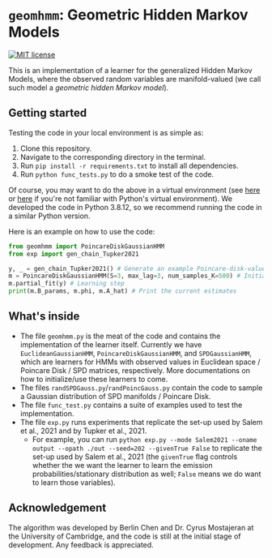 # `geomhmm`: Geometric Hidden Markov Models

[![MIT license](https://img.shields.io/badge/License-MIT-blue.svg)](https://lbesson.mit-license.org/)

This is an implementation of a learner for the generalized Hidden Markov Models, where the observed random variables are manifold-valued (we call such model a *geometric hidden Markov model*).

## Getting started

 Testing the code in your local environment is as simple as:
1. Clone this repository.
2. Navigate to the corresponding directory in the terminal.
3. Run `pip install -r requirements.txt` to install all dependencies.
4. Run `python func_tests.py` to do a smoke test of the code.

Of course, you may want to do the above in a virtual environment (see [here](https://realpython.com/python-virtual-environments-a-primer/) or [here](https://uoa-eresearch.github.io/eresearch-cookbook/recipe/2014/11/20/conda/) if you're not familiar with Python's virtual environment). We developed the code in Python 3.8.12, so we recommend running the code in a similar Python version.

Here is an example on how to use the code:

```python
from geomhmm import PoincareDiskGaussianHMM
from exp import gen_chain_Tupker2021

y, _ = gen_chain_Tupker2021() # Generate an example Poincare-disk-valued HMM
m = PoincareDiskGaussianHMM(S=3, max_lag=3, num_samples_K=500) # Initialize the learner
m.partial_fit(y) # Learning step
print(m.B_params, m.phi, m.A_hat) # Print the current estimates
```

## What's inside

* The file `geomhmm.py` is the meat of the code and contains the implementation of the learner itself. Currently we have `EuclideanGaussianHMM`, `PoincareDiskGaussianHMM`, and `SPDGaussianHMM`, which are learners for HMMs with observed values in Euclidean space / Poincare Disk / SPD matrices, respectively. More documentations on how to initialize/use these learners to come.
* The files `randSPDGauss.py`/`randPoincGauss.py` contain the code to sample a Gaussian distribution of SPD manifolds / Poincare Disk.
* The file `func_test.py` contains a suite of examples used to test the implementation.
* The file `exp.py` runs experiments that replicate the set-up used by Salem et al., 2021 and by Tupker et al., 2021.
    * For example, you can run `python exp.py --mode Salem2021 --oname output --opath ./out --seed=202 --givenTrue False` to replicate the set-up used by Salem et al., 2021 (the `givenTrue` flag controls whether the we want the learner to learn the emission probabilities/stationary distribution as well; `False` means we do want to learn those variables).

## Acknowledgement
The algorithm was developed by Berlin Chen and Dr. Cyrus Mostajeran at the University of Cambridge, and the code is still at the initial stage of development. Any feedback is appreciated.
